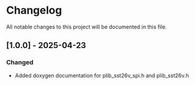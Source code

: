 # Changelog

All notable changes to this project will be documented in this file.

## [1.0.0] - 2025-04-23
### Changed
- Added doxygen documentation for plib_sst26v_spi.h and plib_sst26v.h